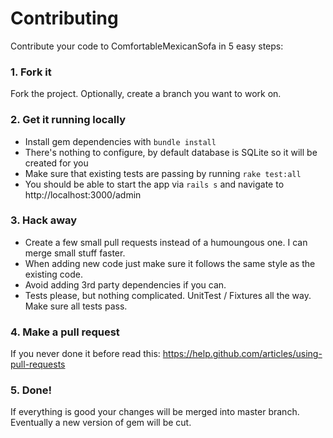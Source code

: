 # Contributing
Contribute your code to ComfortableMexicanSofa in 5 easy steps:

### 1. Fork it

Fork the project. Optionally, create a branch you want to work on.

### 2. Get it running locally

- Install gem dependencies with `bundle install`
- There's nothing to configure, by default database is SQLite so it will be created for you
- Make sure that existing tests are passing by running `rake test:all`
- You should be able to start the app via `rails s` and navigate to http://localhost:3000/admin

### 3. Hack away

- Create a few small pull requests instead of a humoungous one. I can merge small stuff faster.
- When adding new code just make sure it follows the same style as the existing code.
- Avoid adding 3rd party dependencies if you can.
- Tests please, but nothing complicated. UnitTest / Fixtures all the way. Make sure all tests pass.

### 4. Make a pull request

If you never done it before read this: https://help.github.com/articles/using-pull-requests

### 5. Done!

If everything is good your changes will be merged into master branch. Eventually a new version of gem will be cut.

